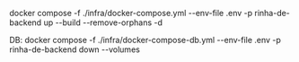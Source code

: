 docker compose -f ./infra/docker-compose.yml --env-file .env -p rinha-de-backend up --build --remove-orphans -d

DB: docker compose -f ./infra/docker-compose-db.yml --env-file .env -p rinha-de-backend down --volumes
